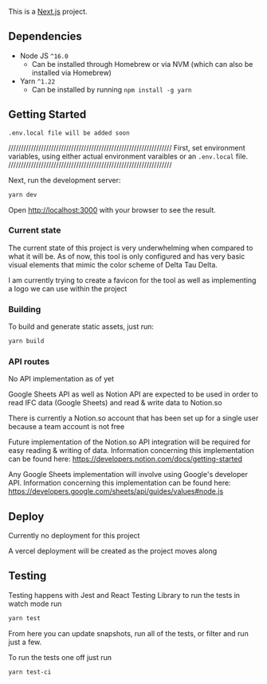 This is a [Next.js](https://nextjs.org/) project.


## Dependencies

- Node JS `^16.0`
  - Can be installed through Homebrew or via NVM (which can also be installed via Homebrew)
- Yarn `^1.22`
  - Can be installed by running `npm install -g yarn`

## Getting Started

``` 
.env.local file will be added soon
```

/////////////////////////////////////////////////////////////////
First, set environment variables, using either actual environment varaibles or an `.env.local` file.
/////////////////////////////////////////////////////////////////

Next, run the development server:

```bash
yarn dev
```

Open [http://localhost:3000](http://localhost:3000) with your browser to see the result.

### Current state

The current state of this project is very underwhelming when compared to what it will be. As of now, this tool is only configured and has very basic visual elements that mimic the color scheme of Delta Tau Delta.

I am currently trying to create a favicon for the tool as well as implementing a logo we can use within the project

### Building

To build and generate static assets, just run:

```bash
yarn build
```

### API routes

No API implementation as of yet

Google Sheets API as well as Notion API are expected to be used in order to read IFC data (Google Sheets) and read & write data to Notion.so

There is currently a Notion.so account that has been set up for a single user because a team account is not free

Future implementation of the Notion.so API integration will be required for easy reading & writing of data. Information concerning this implementation can be found here: https://developers.notion.com/docs/getting-started

Any Google Sheets implementation will involve using Google's developer API. Information concerning this implementation can be found here: https://developers.google.com/sheets/api/guides/values#node.js 

## Deploy

Currently no deployment for this project

A vercel deployment will be created as the project moves along

## Testing

Testing happens with Jest and React Testing Library to run the tests in watch mode run

```bash
yarn test
```

From here you can update snapshots, run all of the tests, or filter and run just a few.

To run the tests one off just run

```bash
yarn test-ci
```


